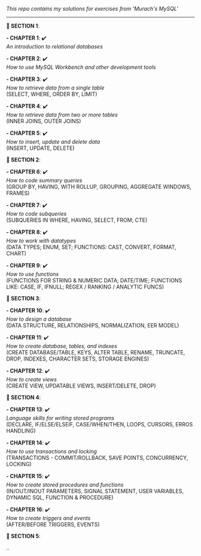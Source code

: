 *This repo contains my solutions for exercises from 'Murach's MySQL'*

-----------------------------------------------------------------------------------------------

**📘 SECTION 1**: <br/>

**- CHAPTER 1**: ✔️ <br/>
*An introduction to relational databases*

**- CHAPTER 2**: ✔️ <br/>
*How to use MySQL Workbench and other development tools*

**- CHAPTER 3**: ✔️ <br/>
*How to retrieve data from a single table* <br/>
(SELECT, WHERE, ORDER BY, LIMIT)

**- CHAPTER 4**: ✔️ <br/>
*How to retrieve data from two or more tables* <br/>
(INNER JOINS, OUTER JOINS)

**- CHAPTER 5**: ✔️ <br/>
*How to insert, update and delete data* <br/>
(INSERT, UPDATE, DELETE)

**📘 SECTION 2**: <br/>

**- CHAPTER 6**: ✔️ <br/>
*How to code summary queries* <br/>
(GROUP BY, HAVING, WITH ROLLUP, GROUPING, AGGREGATE WINDOWS, FRAMES)

**- CHAPTER 7**: ✔️ <br/>
*How to code subqueries* <br/>
(SUBQUERIES IN WHERE, HAVING, SELECT, FROM; CTE)

**- CHAPTER 8**: ✔️ <br/>
*How to work with datatypes* <br/>
(DATA TYPES; ENUM, SET; FUNCTIONS: CAST, CONVERT, FORMAT, CHART)

**- CHAPTER 9**: ✔️ <br/>
*How to use functions* <br/>
(FUNCTIONS FOR STRING & NUMERIC DATA; DATE/TIME; FUNCTIONS LIKE: CASE, IF, IFNULL; REGEX / RANKING / ANALYTIC FUNCS)

**📘 SECTION 3**: <br/>

**- CHAPTER 10**: ✔️ <br/>
*How to design a database* <br/>
(DATA STRUCTURE, RELATIONSHIPS, NORMALIZATION, EER MODEL)

**- CHAPTER 11**: ✔️ <br/>
*How to create database, tables, and indexes* <br/>
(CREATE DATABASE/TABLE, KEYS, ALTER TABLE, RENAME, TRUNCATE, DROP, INDEXES, CHARACTER SETS, STORAGE ENGINES)

**- CHAPTER 12**: ✔️ <br/>
*How to create views* <br/>
(CREATE VIEW, UPDATABLE VIEWS, INSERT/DELETE, DROP)

**📘 SECTION 4**: <br/>

**- CHAPTER 13**: ✔️ <br/>
*Language skills for writing stored programs* <br/>
(DECLARE, IF/ELSE/ELSEIF, CASE/WHEN/THEN, LOOPS, CURSORS, ERROS HANDLING)

**- CHAPTER 14**: ✔️ <br/>
*How to use transactions and locking* <br/>
(TRANSACTIONS - COMMIT/ROLLBACK, SAVE POINTS, CONCURRENCY, LOCKING)

**- CHAPTER 15**: ✔️ <br/>
*How to create stored procedures and functions* <br/>
(IN/OUT/INOUT PARAMETERS, SIGNAL STATEMENT, USER VARIABLES, DYNAMIC SQL, FUNCTION & PROCEDURE)

**- CHAPTER 16**: ✔️ <br/>
*How to create triggers and events* <br/>
(AFTER/BEFORE TRIGGERS, EVENTS)

**📘 SECTION 5**: <br/>

..


